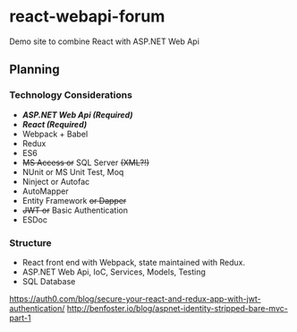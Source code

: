 # react-webapi-forum

Demo site to combine React with ASP.NET Web Api

## Planning

### Technology Considerations

* ***ASP.NET Web Api (Required)***
* ***React (Required)***
* Webpack + Babel
* Redux
* ES6
* ~~MS Access or~~ SQL Server ~~(XML?!)~~
* NUnit or MS Unit Test, Moq
* Ninject or Autofac
* AutoMapper
* Entity Framework ~~or Dapper~~
* ~~JWT or~~ Basic Authentication
* ESDoc

### Structure

* React front end with Webpack, state maintained with Redux.
* ASP.NET Web Api, IoC, Services, Models, Testing
* SQL Database

https://auth0.com/blog/secure-your-react-and-redux-app-with-jwt-authentication/
http://benfoster.io/blog/aspnet-identity-stripped-bare-mvc-part-1